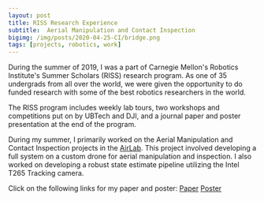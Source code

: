 ```yaml
---
layout: post
title: RISS Research Experience
subtitle:  Aerial Manipulation and Contact Inspection
bigimg: /img/posts/2020-04-25-CI/bridge.png
tags: [projects, robotics, work]
---
```


During the summer of 2019, I was a part of Carnegie Mellon's Robotics Institute's Summer Scholars (RISS) research program. As one of 35 undergrads from all over the world, we were given the opportunity to do funded research with some of the best robotics researchers in the world. 

The RISS program includes weekly lab tours, two workshops and competitions put on by UBTech and DJI, and a journal paper and poster presentation at the end of the program. 

During my summer, I primarily worked on the Aerial Manipulation and Contact Inspection projects in the [AirLab](theairlab.org). This project involved developing a full system on a custom drone for aerial manipulation and inspection. I also worked on developing a robust state estimate pipeline utilizing the Intel T265 Tracking camera. 

Click on the following links for my paper and poster: 
[Paper](https://riss.ri.cmu.edu/wp-content/uploads/2019/11/2019-riss-final-journal-aA.pdf)
[Poster](https://riss.ri.cmu.edu/wp-content/uploads/2019/08/2019-RISS-poster-SABA-Andrew-SCHERER.pdf)
